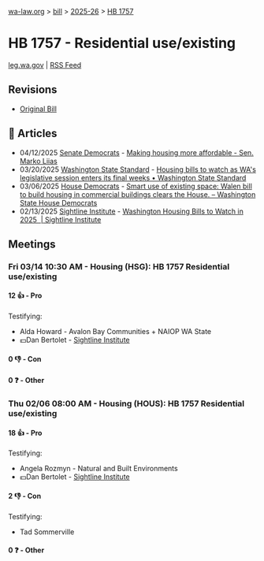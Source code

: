 [wa-law.org](/) > [bill](/bill/) > [2025-26](/bill/2025-26/) > [HB 1757](/bill/2025-26/hb/1757/)

# HB 1757 - Residential use/existing
[leg.wa.gov](https://app.leg.wa.gov/billsummary?BillNumber=1757&Year=2025&Initiative=false) | [RSS Feed](./rss.xml)

## Revisions
* [Original Bill](1/)

## 📰 Articles
* 04/12/2025 [Senate Democrats](/org/senate_democrats/) - [Making housing more affordable - Sen. Marko Liias](https://senatedemocrats.wa.gov/liias/2025/04/11/making-housing-more-affordable/#:~:text=HB%201757)
* 03/20/2025 [Washington State Standard](/org/washington_state_standard/) - [Housing bills to watch as WA's legislative session enters its final weeks • Washington State Standard](https://washingtonstatestandard.com/2025/03/20/housing-bills-to-watch-as-the-washington-legislative-session-enters-its-final-weeks/#:~:text=House%20Bill%201757)
* 03/06/2025 [House Democrats](/org/house_democrats/) - [Smart use of existing space: Walen bill to build housing in commercial buildings clears the House. – Washington State House Democrats](https://housedemocrats.wa.gov/blog/2025/03/06/smart-use-of-existing-space-walen-bill-to-build-housing-in-commercial-buildings-clears-the-house/#:~:text=House%20Bill%201757)
* 02/13/2025 [Sightline Institute](/org/sightline_institute/) - [Washington Housing Bills to Watch in 2025  | Sightline Institute](https://www.sightline.org/2025/02/13/washington-housing-bills-to-watch-in-2025/#:~:text=HB%201757)

## Meetings
### Fri 03/14 10:30 AM - Housing (HSG): HB 1757 Residential use/existing
#### 12 👍 - Pro
Testifying:
* Alda Howard - Avalon Bay Communities + NAIOP WA State
* 💵Dan Bertolet - [Sightline Institute](/org/sightline_institute/)

#### 0 👎 - Con

#### 0 ❓ - Other

### Thu 02/06 08:00 AM - Housing (HOUS): HB 1757 Residential use/existing
#### 18 👍 - Pro
Testifying:
* Angela Rozmyn - Natural and Built Environments
* 💵Dan Bertolet - [Sightline Institute](/org/sightline_institute/)

#### 2 👎 - Con
Testifying:
* Tad Sommerville

#### 0 ❓ - Other
